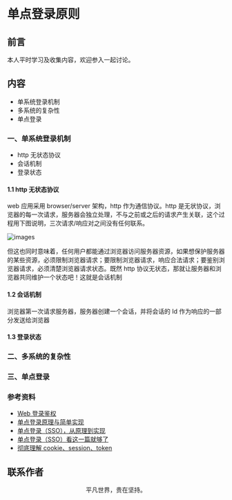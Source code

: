 # 单点登录原则

## 前言

本人平时学习及收集内容，欢迎参入一起讨论。

## 内容

- 单系统登录机制
- 多系统的复杂性
- 单点登录

### 一、单系统登录机制

- http 无状态协议
- 会话机制
- 登录状态

#### 1.1 http 无状态协议

web 应用采用 browser/server 架构，http 作为通信协议。http 是无状协议，浏览器的每一次请求，服务器会独立处理，不与之前或之后的请求产生关联，这个过程用下图说明，三次请求/响应对之间没有任何联系。

![images](login02.png)

但这也同时意味着，任何用户都能通过浏览器访问服务器资源，如果想保护服务器的某些资源，必须限制浏览器请求；要限制浏览器请求，响应合法请求；要鉴别浏览器请求，必须清楚浏览器请求状态。既然 http 协议无状态，那就让服务器和浏览器共同维护一个状态吧！这就是会话机制

#### 1.2 会话机制

浏览器第一次请求服务器，服务器创建一个会话，并将会话的 Id 作为响应的一部分发送给浏览器

#### 1.3 登录状态

### 二、多系统的复杂性

### 三、单点登录

### 参考资料

- [Web 登录鉴权](https://lmjben.github.io/blog/osi-web-login.html#session-cookie)
- [单点登录原理与简单实现](https://www.cnblogs.com/ywlaker/p/6113927.html)
- [单点登录（SSO），从原理到实现](https://www.cnblogs.com/ywlaker/p/6113927.html)
- [单点登录（SSO）看这一篇就够了](https://yq.aliyun.com/articles/636281)
- [彻底理解 cookie、session、token](https://mp.weixin.qq.com/s/1Kh18uyEJzM21mc2l5MMCg)

## 联系作者

<div align="center">
    <p>
        平凡世界，贵在坚持。
    </p>
    <img :src="$withBase('/about/contact.png')" />
</div>
